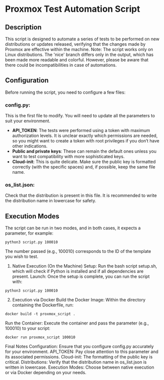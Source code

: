 # Proxmox Test Automation Script
## Description
This script is designed to automate a series of tests to be performed on new distributions or updates released, verifying that the changes made by Proxmox are effective within the machine. Note: The script works only on Linux distributions.
The 'nice' branch differs only in the output, which has been made more readable and colorful. However, please be aware that there could be incompatibilities in case of automations.

## Configuration
Before running the script, you need to configure a few files:

### config.py:
This is the first file to modify. You will need to update all the parameters to suit your environment.

- **API_TOKEN**: The tests were performed using a token with maximum authorization levels. It is unclear exactly which permissions are needed, so you might want to create a token with root privileges if you don’t have other indications.
- **Public and private keys**: These can remain the default ones unless you want to test compatibility with more sophisticated keys.
- **Cloud-init**: This is quite delicate. Make sure the public key is formatted correctly (with the specific spaces) and, if possible, keep the same file name.
### os_list.json:
Check that the distribution is present in this file. It is recommended to write the distribution name in lowercase for safety.

## Execution Modes
The script can be run in two modes, and in both cases, it expects a parameter, for example:
```
python3 script.py 100010
```
The number passed (e.g., 100010) corresponds to the ID of the template you wish to test.

1. Native Execution (On the Machine)
Setup:
Run the bash script setup.sh, which will check if Python is installed and if all dependencies are present.
Launch:
Once the setup is complete, you can run the script with:
```
python3 script.py 100010
```
2. Execution via Docker
Build the Docker Image:
Within the directory containing the Dockerfile, run:
```
docker build -t proxmox_script .
```
Run the Container:
Execute the container and pass the parameter (e.g., 100010) to your script:
```
docker run proxmox_script 100010
```
Final Notes
Configuration: Ensure that you configure config.py accurately for your environment.
API_TOKEN: Pay close attention to this parameter and its associated permissions.
Cloud-init: The formatting of the public key is critical.
Distributions: Verify that the distribution name in os_list.json is written in lowercase.
Execution Modes: Choose between native execution or via Docker depending on your needs.

